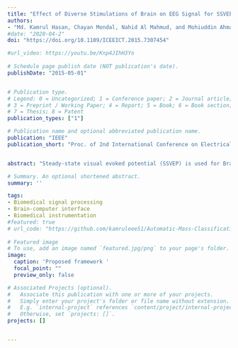 ```yaml
---
title: "Effect of Diverse Stimulations of Brain on EEG Signal for SSVEP Based Brain Computer Interface"
authors:
- "Md. Kamrul Hasan, Chayan Mondal, Nahid Al Mahmud, and Mohiuddin Ahmad"
#date: "2020-04-2"
doi: "https://doi.org/10.1109/ICEEICT.2015.7307454"

#url_video: https://youtu.be/Knp4JIhH3Yo
  
# Schedule page publish date (NOT publication's date).
publishDate: "2015-05-01"


# Publication type.
# Legend: 0 = Uncategorized; 1 = Conference paper; 2 = Journal article;
# 3 = Preprint / Working Paper; 4 = Report; 5 = Book; 6 = Book section;
# 7 = Thesis; 8 = Patent
publication_types: ["1"]

# Publication name and optional abbreviated publication name.
publication: "IEEE"
publication_short: "Proc. of 2nd International Conference on Electrical Engineering and Information & Communication Technology (iCEEiCT 2015)"


abstract: "Steady-state visual evoked potential (SSVEP) is used for Brain-Computer Interface that requires little training for user, offers high information transfer rate and higher accuracy in living environments. To elicit an SSVEP, a Repetitive Visual Stimulus (RVS) of rectangular shape has been proposed to the subjects in different ways. RVS is rendered on a computer screen by flashing graphical patterns. The properties of SSVEP depend on the rendering device and frequency, size, shape and color of the stimuli. But, literatures on SSVEP-based BCI are seldom provided with reasons for usefulness of rendering devices or RVS properties. The aim of this research is to study the effect of all these stimulation properties on performance of SSVEP while elicited by a rectangular shape. A correlation matrix is made to help selection of any suitable SSVEP stimulator. The percentage change in energy and power from one kind of stimulation to another is also shown in this paper. Performance achieved in different cases has been compared with each other for apposite understanding. This will help a researcher to select proper stimulation types to elicit SSVEP."

# Summary. An optional shortened abstract.
summary: ''

tags:
- Biomedical signal processing 
- Brain-computer interface 
- Biomedical instrumentation 
#featured: true
# url_code: "https://github.com/kamruleee51/Automatic-Mass-Classification-in-Breast"
  
# Featured image
# To use, add an image named `featured.jpg/png` to your page's folder.
image:
  caption: 'Proposed framework '
  focal_point: ""
  preview_only: false

# Associated Projects (optional).
#   Associate this publication with one or more of your projects.
#   Simply enter your project's folder or file name without extension.
#   E.g. `internal-project` references `content/project/internal-project/index.md`.
#   Otherwise, set `projects: []`.
projects: []


---
```

